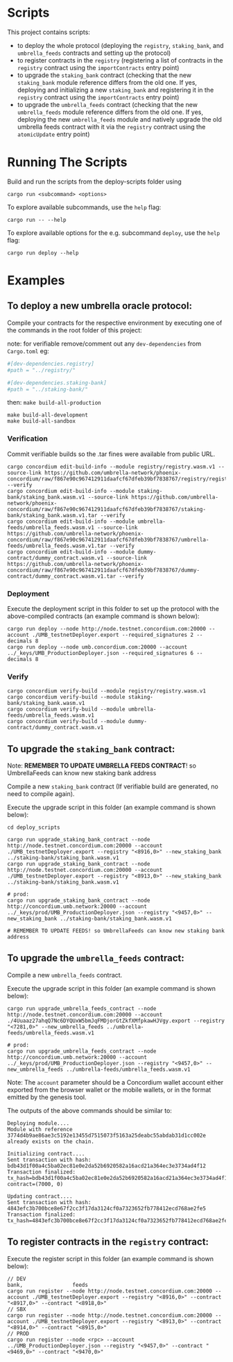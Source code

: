 # Scripts

This project contains scripts:

- to deploy the whole protocol (deploying the `registry`, `staking_bank`, and `umbrella_feeds` contracts and setting up
  the protocol)
- to register contracts in the `registry` (registering a list of contracts in the `registry` contract using
  the `importContracts` entry point)
- to upgrade the `staking_bank` contract (checking that the new `staking_bank` module reference differs from the old
  one. If yes, deploying and initializing a new `staking_bank` and registering it in the `registry` contract using
  the `importContracts` entry point)
- to upgrade the `umbrella_feeds` contract (checking that the new `umbrella_feeds` module reference differs from the old
  one. If yes, deploying the new `umbrella_feeds` module and natively upgrade the old umbrella feeds contract with it
  via the `registry` contract using the `atomicUpdate` entry point)

# Running The Scripts

Build and run the scripts from the deploy-scripts folder using

```
cargo run <subcommand> <options>
```

To explore available subcommands, use the `help` flag:

```
cargo run -- --help
```

To explore available options for the e.g. subcommand `deploy`, use the `help` flag:

```
cargo run deploy --help
```

# Examples

## To deploy a new umbrella oracle protocol:

Compile your contracts for the respective environment by executing one of the commands in the root folder of this
project:

note: for verifiable remove/comment out any `dev-dependencies` from `Cargo.toml` eg:
```toml
#[dev-dependencies.registry]
#path = "../registry/"

#[dev-dependencies.staking-bank]
#path = "../staking-bank/"
```

then: `make build-all-production`

```
make build-all-development
make build-all-sandbox
```

### Verification

Commit verifiable builds so the .tar fines were available from public URL.

```shell
cargo concordium edit-build-info --module registry/registry.wasm.v1 --source-link https://github.com/umbrella-network/phoenix-concordium/raw/f867e90c967412911daafcf67dfeb39bf7838767/registry/registry.wasm.v1.tar --verify
cargo concordium edit-build-info --module staking-bank/staking_bank.wasm.v1 --source-link https://github.com/umbrella-network/phoenix-concordium/raw/f867e90c967412911daafcf67dfeb39bf7838767/staking-bank/staking_bank.wasm.v1.tar --verify
cargo concordium edit-build-info --module umbrella-feeds/umbrella_feeds.wasm.v1 --source-link https://github.com/umbrella-network/phoenix-concordium/raw/f867e90c967412911daafcf67dfeb39bf7838767/umbrella-feeds/umbrella_feeds.wasm.v1.tar --verify
cargo concordium edit-build-info --module dummy-contract/dummy_contract.wasm.v1 --source-link https://github.com/umbrella-network/phoenix-concordium/raw/f867e90c967412911daafcf67dfeb39bf7838767/dummy-contract/dummy_contract.wasm.v1.tar --verify
```

### Deployment

Execute the deployment script in this folder to set up the protocol with the above-compiled contracts (an example
command is shown below):

```
cargo run deploy --node http://node.testnet.concordium.com:20000 --account ./UMB_testnetDeployer.export --required_signatures 2 --decimals 8
cargo run deploy --node umb.concordium.com:20000 --account ../_keys/UMB_ProductionDeployer.json --required_signatures 6 --decimals 8
```

### Verify

```shell
cargo concordium verify-build --module registry/registry.wasm.v1
cargo concordium verify-build --module staking-bank/staking_bank.wasm.v1
cargo concordium verify-build --module umbrella-feeds/umbrella_feeds.wasm.v1
cargo concordium verify-build --module dummy-contract/dummy_contract.wasm.v1
```

## To upgrade the `staking_bank` contract:

Note: **REMEMBER TO UPDATE UMBRELLA FEEDS CONTRACT**! so UmbrellaFeeds can know new staking bank address

Compile a new `staking_bank` contract (If verifiable build are generated, no need to compile again).

Execute the upgrade script in this folder (an example command is shown below):

`cd deploy_scripts`

```shell
cargo run upgrade_staking_bank_contract --node http://node.testnet.concordium.com:20000 --account ./UMB_testnetDeployer.export --registry "<8916,0>" --new_staking_bank ../staking-bank/staking_bank.wasm.v1
cargo run upgrade_staking_bank_contract --node http://node.testnet.concordium.com:20000 --account ./UMB_testnetDeployer.export --registry "<8913,0>" --new_staking_bank ../staking-bank/staking_bank.wasm.v1

# prod:
cargo run upgrade_staking_bank_contract --node http://concordium.umb.network:20000 --account ../_keys/prod/UMB_ProductionDeployer.json --registry "<9457,0>" --new_staking_bank ../staking-bank/staking_bank.wasm.v1

# REMEMBER TO UPDATE FEEDS! so UmbrellaFeeds can know new staking bank address
```

## To upgrade the `umbrella_feeds` contract:

Compile a new `umbrella_feeds` contract.

Execute the upgrade script in this folder (an example command is shown below):

```shell
cargo run upgrade_umbrella_feeds_contract --node http://node.testnet.concordium.com:20000 --account ./4Uuaaz27ahqQ7Nc6DYQUxW5bmJqFMDjorGtZkfXMfpkawHJVgy.export --registry "<7281,0>" --new_umbrella_feeds ../umbrella-feeds/umbrella_feeds.wasm.v1

# prod:
cargo run upgrade_umbrella_feeds_contract --node http://concordium.umb.network:20000 --account ../_keys/prod/UMB_ProductionDeployer.json --registry "<9457,0>" --new_umbrella_feeds ../umbrella-feeds/umbrella_feeds.wasm.v1
```

Note: The `account` parameter should be a Concordium wallet account either exported from the
browser wallet or the mobile wallets, or in the format emitted by the
genesis tool.

The outputs of the above commands should be similar to:

```
Deploying module....
Module with reference 3774d4b9ae86ae3c5192e13455d7515073f5163a25deabc55abdab31d1cc002e already exists on the chain.

Initializing contract....
Sent transaction with hash: bdb43d1f00a4c5ba02ec81e0e2da52b6920582a16acd21a364ec3e3734ad4f12
Transaction finalized: tx_hash=bdb43d1f00a4c5ba02ec81e0e2da52b6920582a16acd21a364ec3e3734ad4f12 contract=(7000, 0)

Updating contract....
Sent transaction with hash: 4843efc3b700bce8e67f2cc3f17da3124cf0a7323652fb778412ecd768ae2fe5
Transaction finalized: tx_hash=4843efc3b700bce8e67f2cc3f17da3124cf0a7323652fb778412ecd768ae2fe5
```

## To register contracts in the `registry` contract:

Execute the register script in this folder (an example command is shown below):

```shell
// DEV                                                                                                                                       bank,                feeds
cargo run register --node http://node.testnet.concordium.com:20000 --account ./UMB_testnetDeployer.export --registry "<8916,0>" --contract "<8917,0>" --contract "<8918,0>" 
// SBX
cargo run register --node http://node.testnet.concordium.com:20000 --account ./UMB_testnetDeployer.export --registry "<8913,0>" --contract "<8914,0>" --contract "<8915,0>" 
// PROD
cargo run register --node <rpc> --account ../UMB_ProductionDeployer.json --registry "<9457,0>" --contract "<9469,0>" --contract "<9470,0>" 
```

